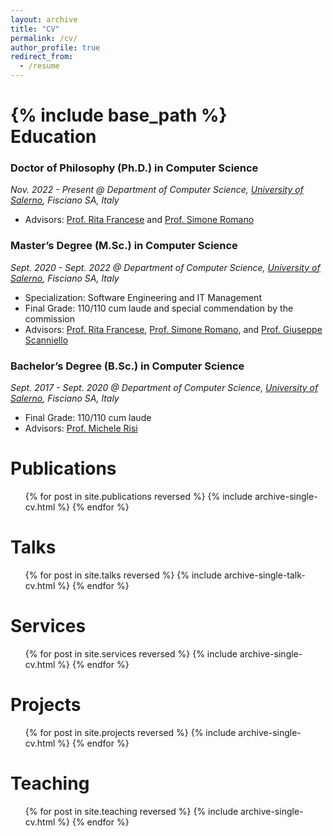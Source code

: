 ```yaml
---
layout: archive
title: "CV"
permalink: /cv/
author_profile: true
redirect_from:
  - /resume
---
```


{% include base_path %}
<br/>
Education
======
### Doctor of Philosophy (Ph.D.) in Computer Science
_Nov. 2022 - Present @ Department of Computer Science, [University of Salerno](https://web.unisa.it/en/university), Fisciano SA, Italy_
* Advisors: [Prof. Rita Francese](https://docenti.unisa.it/004763/home) and [Prof. Simone Romano](https://sites.google.com/view/simoneromano/home?authuser=0)

### Master’s Degree (M.Sc.) in Computer Science
_Sept. 2020 - Sept. 2022 @ Department of Computer Science, [University of Salerno](https://web.unisa.it/en/university), Fisciano SA, Italy_
* Specialization: Software Engineering and IT Management
* Final Grade: 110/110 cum laude and special commendation by the commission
* Advisors: [Prof. Rita Francese](https://docenti.unisa.it/004763/home), [Prof. Simone Romano](https://sites.google.com/view/simoneromano/home?authuser=0), and [Prof. Giuseppe Scanniello](https://sites.google.com/view/prof-giuseppe-scanniello/home)

### Bachelor’s Degree (B.Sc.) in Computer Science
_Sept. 2017 - Sept. 2020 @ Department of Computer Science, [University of Salerno](https://web.unisa.it/en/university), Fisciano SA, Italy_
* Final Grade: 110/110 cum laude
* Advisors: [Prof. Michele Risi](https://docenti.unisa.it/005637/home)


Publications
======
  <ul>{% for post in site.publications reversed %}
    {% include archive-single-cv.html %}
  {% endfor %}</ul>

  
Talks
======
  <ul>{% for post in site.talks reversed %}
    {% include archive-single-talk-cv.html  %}
  {% endfor %}</ul>

  
Services
======
  <ul>{% for post in site.services reversed %}
    {% include archive-single-cv.html  %}
  {% endfor %}</ul>
  
Projects
======
  <ul>{% for post in site.projects reversed %}
    {% include archive-single-cv.html  %}
  {% endfor %}</ul>

  
Teaching
======
  <ul>{% for post in site.teaching reversed %}
    {% include archive-single-cv.html %}
  {% endfor %}</ul>

